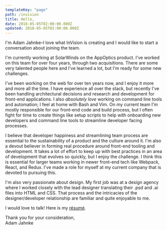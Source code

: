 ```yaml
---
templateKey: "page"
path: /invision
title: Hello,
date: 2018-05-05T02:00:00.000Z
updated: 2018-05-05T02:00:00.000Z
---
```


I'm Adam Jahnke–I love what InVision is creating and I would like to start a conversation about joining the team.

I'm currently working at SolarWinds on the AppOptics product. I've worked on this team for over four years, through two acquisitions. There are some very talented people here and I've learned a lot, but I'm ready for some new challenges.

I've been working on the web for over ten years now, and I enjoy it more and more all the time. I have experience all over the stack, but recently I've been handling architectural decisions and research and development for front-end applications. I also _absolutely love_ working on command line tools and automation; I feel at home with Bash and Vim. On my current team I'm mostly responsible for our front-end code and build process, but I often fight for time to create things like setup scripts to help with onboarding new developers and command line tools to streamline developer facing processes.

I believe that developer happiness and streamlining team process are essential to the sustainability of a product and the culture around it. I'm also a devout believer in forming real procedure around front-end tooling and development. It takes a lot of effort to keep up with best practices in an area of development that evolves so quickly, but I enjoy the challenge. I think this is essential for larger teams working in newer front-end tech like Webpack, React, and Redux. I've made a role for myself at my current company that is devoted to pursuing this.

I'm also very passionate about design. My first job was at a design agency where I worked closely with the lead designer translating their .psd and .ai files into HTML and CSS. That process and the intricacies of the designer/developer relationship are familiar and quite enjoyable to me.

I would love to talk! Here is my [résumé](https://adamyonk.com/resume).

Thank you for your consideration,  
Adam Jahnke
